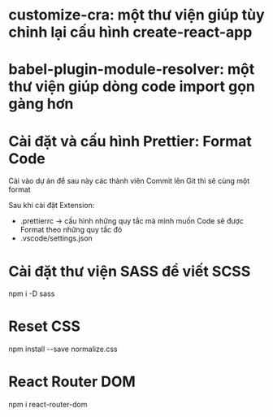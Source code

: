 # customize-cra: một thư viện giúp tùy chỉnh lại cấu hình create-react-app

# babel-plugin-module-resolver: một thư viện giúp dòng code import gọn gàng hơn

# Cài đặt và cấu hình Prettier: Format Code

Cài vào dự án để sau này các thành viên Commit lên Git thì sẽ cùng một format

Sau khi cài đặt Extension:
- .prettierrc -> cấu hình những quy tắc mà mình muốn Code sẽ được Format theo những quy tắc đó
- .vscode/settings.json

# Cài đặt thư viện SASS để viết SCSS

npm i -D sass

# Reset CSS

npm install --save normalize.css

# React Router DOM

npm i react-router-dom

